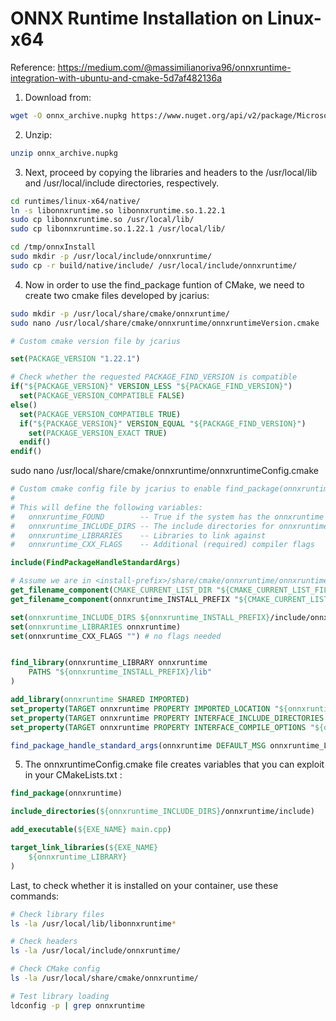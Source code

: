 # ONNX Runtime Installation on Linux-x64

Reference: https://medium.com/@massimilianoriva96/onnxruntime-integration-with-ubuntu-and-cmake-5d7af482136a

1. Download from:
```bash
wget -O onnx_archive.nupkg https://www.nuget.org/api/v2/package/Microsoft.ML.OnnxRuntime/1.22.1
```

2. Unzip: 
```bash
unzip onnx_archive.nupkg
```

3. Next, proceed by copying the libraries and headers to the /usr/local/lib and /usr/local/include directories, respectively.

```bash
cd runtimes/linux-x64/native/
ln -s libonnxruntime.so libonnxruntime.so.1.22.1
sudo cp libonnxruntime.so /usr/local/lib/
sudo cp libonnxruntime.so.1.22.1 /usr/local/lib/

cd /tmp/onnxInstall
sudo mkdir -p /usr/local/include/onnxruntime/
sudo cp -r build/native/include/ /usr/local/include/onnxruntime/
```

4. Now in order to use the find_package funtion of CMake, we need to create two cmake files developed by jcarius:

```bash
sudo mkdir -p /usr/local/share/cmake/onnxruntime/
sudo nano /usr/local/share/cmake/onnxruntime/onnxruntimeVersion.cmake
```

```cmake
# Custom cmake version file by jcarius

set(PACKAGE_VERSION "1.22.1")

# Check whether the requested PACKAGE_FIND_VERSION is compatible
if("${PACKAGE_VERSION}" VERSION_LESS "${PACKAGE_FIND_VERSION}")
  set(PACKAGE_VERSION_COMPATIBLE FALSE)
else()
  set(PACKAGE_VERSION_COMPATIBLE TRUE)
  if("${PACKAGE_VERSION}" VERSION_EQUAL "${PACKAGE_FIND_VERSION}")
    set(PACKAGE_VERSION_EXACT TRUE)
  endif()
endif()
```

sudo nano /usr/local/share/cmake/onnxruntime/onnxruntimeConfig.cmake

```cmake
# Custom cmake config file by jcarius to enable find_package(onnxruntime) without modifying LIBRARY_PATH and LD_LIBRARY_PATH
#
# This will define the following variables:
#   onnxruntime_FOUND        -- True if the system has the onnxruntime library
#   onnxruntime_INCLUDE_DIRS -- The include directories for onnxruntime
#   onnxruntime_LIBRARIES    -- Libraries to link against
#   onnxruntime_CXX_FLAGS    -- Additional (required) compiler flags

include(FindPackageHandleStandardArgs)

# Assume we are in <install-prefix>/share/cmake/onnxruntime/onnxruntimeConfig.cmake
get_filename_component(CMAKE_CURRENT_LIST_DIR "${CMAKE_CURRENT_LIST_FILE}" PATH)
get_filename_component(onnxruntime_INSTALL_PREFIX "${CMAKE_CURRENT_LIST_DIR}/../../../" ABSOLUTE)

set(onnxruntime_INCLUDE_DIRS ${onnxruntime_INSTALL_PREFIX}/include/onnxruntime/include)
set(onnxruntime_LIBRARIES onnxruntime)
set(onnxruntime_CXX_FLAGS "") # no flags needed


find_library(onnxruntime_LIBRARY onnxruntime
    PATHS "${onnxruntime_INSTALL_PREFIX}/lib"
)

add_library(onnxruntime SHARED IMPORTED)
set_property(TARGET onnxruntime PROPERTY IMPORTED_LOCATION "${onnxruntime_LIBRARY}")
set_property(TARGET onnxruntime PROPERTY INTERFACE_INCLUDE_DIRECTORIES "${onnxruntime_INCLUDE_DIRS}")
set_property(TARGET onnxruntime PROPERTY INTERFACE_COMPILE_OPTIONS "${onnxruntime_CXX_FLAGS}")

find_package_handle_standard_args(onnxruntime DEFAULT_MSG onnxruntime_LIBRARY onnxruntime_INCLUDE_DIRS)
```

5. The onnxruntimeConfig.cmake file creates variables that you can exploit in your CMakeLists.txt :

```cmake
find_package(onnxruntime)

include_directories(${onnxruntime_INCLUDE_DIRS}/onnxruntime/include)

add_executable(${EXE_NAME} main.cpp)

target_link_libraries(${EXE_NAME}
    ${onnxruntime_LIBRARY}
)
```

Last, to check whether it is installed on your container, use these commands:
```bash
# Check library files
ls -la /usr/local/lib/libonnxruntime*

# Check headers
ls -la /usr/local/include/onnxruntime/

# Check CMake config
ls -la /usr/local/share/cmake/onnxruntime/

# Test library loading
ldconfig -p | grep onnxruntime

```